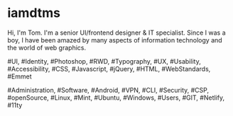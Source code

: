# iamdtms

Hi, I'm Tom. I'm a senior UI/frontend designer & IT specialist. Since I was a boy, I have been amazed by many aspects of information technology and the world of web graphics.

#UI, #Identity, #Photoshop, #RWD, #Typography, #UX, #Usability, #Accessibility, #CSS, #Javascript, #jQuery, #HTML, #WebStandards, #Emmet

#Administration, #Software, #Android, #VPN, #CLI, #Security, #CSP, #openSource, #Linux, #Mint, #Ubuntu, #Windows, #Users, #GIT, #Netlify, #11ty


